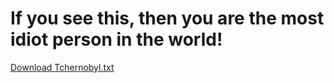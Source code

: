 # If you see this, then you are the most idiot person in the world!

[Download Tchernobyl.txt](https://raw.githubusercontent.com/gaziduc/you-are-an-idiot/refs/heads/main/Tchernobyl.txt)
